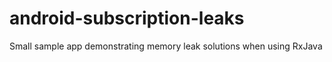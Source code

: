 # android-subscription-leaks
Small sample app demonstrating memory leak solutions when using RxJava

